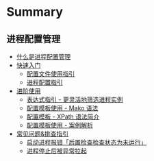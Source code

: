 # Summary

## 进程配置管理

* [什么是进程配置管理](产品白皮书/What_is_process-config-manager.md)
* [快速入门]()
    * [配置文件使用指引](产品白皮书/Quick_start/Configuration_file_usage_guidelines.md)
    * [进程配置指引](产品白皮书/Quick_start/Process_configuration_guide.md)
* [进阶使用]()
    * [表达式指引 - 更灵活地筛选进程实例](产品白皮书/Advanced_use/Expression_Guidelines.md)
    * [配置模板使用 - Mako 语法](产品白皮书/Advanced_use/Mako_grammar.md)
    * [配置模板 - XPath 语法简介](产品白皮书/Advanced_use/XPath_grammar.md)
    * [配置模板使用 - 案例解析](产品白皮书/Advanced_use/Case_Analysis.md)
* [常见问题&排查指引]()
    * [启动进程报错「后置检查检查状态为未运行」](产品白皮书/FAQ/start_process_error.md)
    * [进程停止后被异常拉起](产品白皮书/FAQ/abnormally_after_stopping.md)